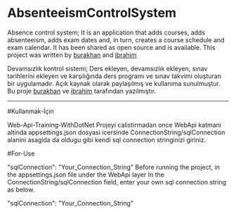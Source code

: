 # AbsenteeismControlSystem

Absence control system; It is an application that adds courses, adds absenteeism, adds exam dates and, in turn, creates a course schedule and exam calendar. It has been shared as open source and is available. This project was written by [burakhan](https://github.com/BurakhanKurt) and [ibrahim](https://github.com/ibrahimhates)

Devamsızlık kontrol sistemi; Ders ekleyen, devamsızlık ekleyen, sınav tarihlerini ekleyen ve karşılığında ders programı ve sınav takvimi oluşturan bir uygulamadır. Açık kaynak olarak paylaşılmış ve kullanıma sunulmuştur. Bu proje [burakhan](https://github.com/BurakhanKurt) ve [ibrahim](https://github.com/ibrahimhates) tarafından yazılmıştır.



----------------------------------------------------------------------------------------------------------------------------
#Kullanmak-İçin 

Web-Api-Training-WithDotNet Projeyi calistirmadan once WebApi katmani altinda appsettings.json dosyasi icersinde ConnectionString/sqlConnection alanini asagida da oldugu gibi kendi sql connection stringinizi giriniz.

#For-Use

"sqlConnection": "Your_Connection_String" Before running the project, in the appsettings.json file under the WebApi layer In the ConnectionString/sqlConnection field, enter your own sql connection string as below.

"sqlConnection": "Your_Connection_String"
